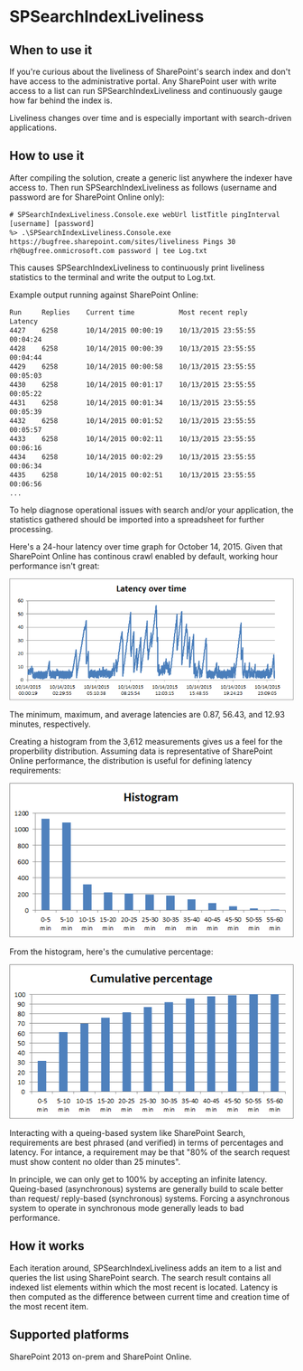 SPSearchIndexLiveliness
=======================

When to use it
--------------

If you're curious about the liveliness of SharePoint's search index and don't have
access to the administrative portal. Any SharePoint user with write access to a list 
can run SPSearchIndexLiveliness and continuously gauge how far behind the index is.

Liveliness changes over time and is especially important with search-driven 
applications.

How to use it
-------------

After compiling the solution, create a generic list anywhere the indexer have access 
to. Then run SPSearchIndexLiveliness as follows (username and password are for SharePoint
Online only):

```
# SPSearchIndexLiveliness.Console.exe webUrl listTitle pingInterval [username] [password]
%> .\SPSearchIndexLiveliness.Console.exe https://bugfree.sharepoint.com/sites/liveliness Pings 30 rh@bugfree.onmicrosoft.com password | tee Log.txt
```

This causes SPSearchIndexLiveliness to continuously print liveliness statistics
to the terminal and write the output to Log.txt.

Example output running against SharePoint Online:

```
Run     Replies    Current time           Most recent reply      Latency
4427	6258	   10/14/2015 00:00:19	  10/13/2015 23:55:55	 00:04:24
4428	6258	   10/14/2015 00:00:39	  10/13/2015 23:55:55	 00:04:44
4429	6258	   10/14/2015 00:00:58	  10/13/2015 23:55:55	 00:05:03
4430	6258	   10/14/2015 00:01:17	  10/13/2015 23:55:55	 00:05:22
4431	6258	   10/14/2015 00:01:34	  10/13/2015 23:55:55	 00:05:39
4432	6258	   10/14/2015 00:01:52	  10/13/2015 23:55:55	 00:05:57
4433	6258	   10/14/2015 00:02:11	  10/13/2015 23:55:55	 00:06:16
4434	6258	   10/14/2015 00:02:29	  10/13/2015 23:55:55	 00:06:34
4435	6258	   10/14/2015 00:02:51	  10/13/2015 23:55:55	 00:06:56
...
```

To help diagnose operational issues with search and/or your application, the
statistics gathered should be imported into a spreadsheet for further processing.

Here's a 24-hour latency over time graph for October 14, 2015. Given that SharePoint
Online has continous crawl enabled by default, working hour performance isn't great:

![Latence over time](Latency-over-time.png)

The minimum, maximum, and average latencies are 0.87, 56.43, and 12.93 minutes,
respectively.

Creating a histogram from the 3,612 measurements gives us a feel for the properbility 
distribution. Assuming data is representative of SharePoint Online performance, the 
distribution is useful for defining latency requirements:

![Latence over time](Histogram.png)
 
From the histogram, here's the cumulative percentage:

![Cumulative percentages](Cumulative-percentage.png)

Interacting with a queing-based system like SharePoint Search, requirements are 
best phrased (and verified) in terms of percentages and latency. For intance, a 
requirement may be that "80% of the search request must show content no older than 
25 minutes". 

In principle, we can only get to 100% by accepting an infinite latency. Queing-based 
(asynchronous) systems are generally build to scale better than request/
reply-based (synchronous) systems. Forcing a asynchronous system to operate in 
synchronous mode generally leads to bad performance.

How it works
------------

Each iteration around, SPSearchIndexLiveliness adds an item to a list and queries
the list using SharePoint search. The search result contains all indexed
list elements within which the most recent is located. Latency is then computed 
as the difference between current time and creation time of the most recent 
item.

Supported platforms
-------------------

SharePoint 2013 on-prem and SharePoint Online.